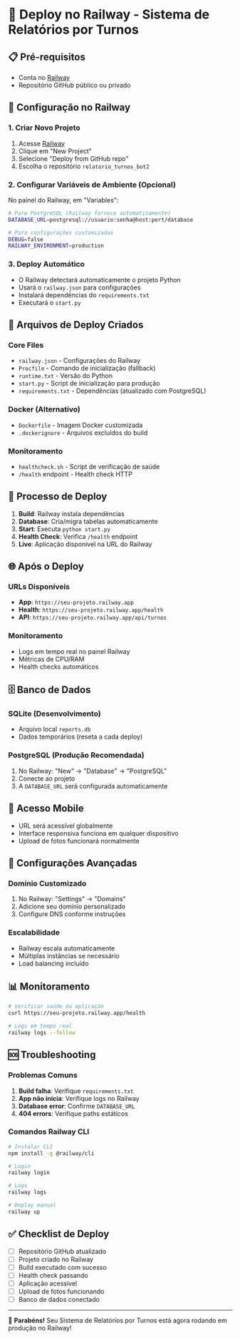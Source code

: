 # 🚀 Deploy no Railway - Sistema de Relatórios por Turnos

## 📋 Pré-requisitos
- Conta no [Railway](https://railway.app)
- Repositório GitHub público ou privado

## 🔧 Configuração no Railway

### 1. Criar Novo Projeto
1. Acesse [Railway](https://railway.app)
2. Clique em "New Project"
3. Selecione "Deploy from GitHub repo"
4. Escolha o repositório `relatorio_turnos_bot2`

### 2. Configurar Variáveis de Ambiente (Opcional)
No painel do Railway, em "Variables":

```bash
# Para PostgreSQL (Railway fornece automaticamente)
DATABASE_URL=postgresql://usuario:senha@host:port/database

# Para configurações customizadas
DEBUG=false
RAILWAY_ENVIRONMENT=production
```

### 3. Deploy Automático
- O Railway detectará automaticamente o projeto Python
- Usará o `railway.json` para configurações
- Instalará dependências do `requirements.txt`
- Executará o `start.py`

## 📁 Arquivos de Deploy Criados

### Core Files
- `railway.json` - Configurações do Railway
- `Procfile` - Comando de inicialização (fallback)
- `runtime.txt` - Versão do Python
- `start.py` - Script de inicialização para produção
- `requirements.txt` - Dependências (atualizado com PostgreSQL)

### Docker (Alternativo)
- `Dockerfile` - Imagem Docker customizada
- `.dockerignore` - Arquivos excluídos do build

### Monitoramento
- `healthcheck.sh` - Script de verificação de saúde
- `/health` endpoint - Health check HTTP

## 🔄 Processo de Deploy

1. **Build**: Railway instala dependências
2. **Database**: Cria/migra tabelas automaticamente
3. **Start**: Executa `python start.py`
4. **Health Check**: Verifica `/health` endpoint
5. **Live**: Aplicação disponível na URL do Railway

## 🌐 Após o Deploy

### URLs Disponíveis
- **App**: `https://seu-projeto.railway.app`
- **Health**: `https://seu-projeto.railway.app/health`
- **API**: `https://seu-projeto.railway.app/api/turnos`

### Monitoramento
- Logs em tempo real no painel Railway
- Métricas de CPU/RAM
- Health checks automáticos

## 🗄️ Banco de Dados

### SQLite (Desenvolvimento)
- Arquivo local `reports.db`
- Dados temporários (reseta a cada deploy)

### PostgreSQL (Produção Recomendada)
1. No Railway: "New" → "Database" → "PostgreSQL"
2. Conecte ao projeto
3. A `DATABASE_URL` será configurada automaticamente

## 📱 Acesso Mobile
- URL será acessível globalmente
- Interface responsiva funciona em qualquer dispositivo
- Upload de fotos funcionará normalmente

## 🔧 Configurações Avançadas

### Domínio Customizado
1. No Railway: "Settings" → "Domains"
2. Adicione seu domínio personalizado
3. Configure DNS conforme instruções

### Escalabilidade
- Railway escala automaticamente
- Múltiplas instâncias se necessário
- Load balancing incluído

## 📊 Monitoramento
```bash
# Verificar saúde da aplicação
curl https://seu-projeto.railway.app/health

# Logs em tempo real
railway logs --follow
```

## 🆘 Troubleshooting

### Problemas Comuns
1. **Build falha**: Verifique `requirements.txt`
2. **App não inicia**: Verifique logs no Railway
3. **Database error**: Confirme `DATABASE_URL`
4. **404 errors**: Verifique paths estáticos

### Comandos Railway CLI
```bash
# Instalar CLI
npm install -g @railway/cli

# Login
railway login

# Logs
railway logs

# Deploy manual
railway up
```

## ✅ Checklist de Deploy
- [ ] Repositório GitHub atualizado
- [ ] Projeto criado no Railway
- [ ] Build executado com sucesso
- [ ] Health check passando
- [ ] Aplicação acessível
- [ ] Upload de fotos funcionando
- [ ] Banco de dados conectado

---

🎉 **Parabéns!** Seu Sistema de Relatórios por Turnos está agora rodando em produção no Railway!